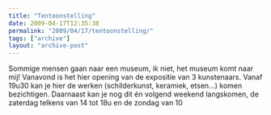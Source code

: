 ```yaml
---
title: "Tentoonstelling"
date: 2009-04-17T12:35:38
permalink: "2009/04/17/tentoonstelling/"
tags: ["archive"]
layout: "archive-post"
---
```

Sommige mensen gaan naar een museum, ik niet, het museum komt naar mij! Vanavond is het hier opening van de expositie van 3 kunstenaars. Vanaf 19u30 kan je hier de werken (schilderkunst, keramiek, etsen…) komen bezichtigen. Daarnaast kan je nog dit én volgend weekend langskomen, de zaterdag telkens van 14 tot 18u en de zondag van 10
